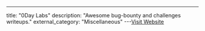 ---
title: "0Day Labs"
description: "Awesome bug-bounty and challenges writeups."
external_category: "Miscellaneous"
---[Visit Website](http://blog.0daylabs.com/)

